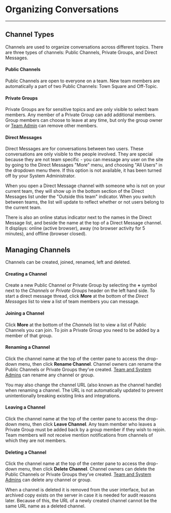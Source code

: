 # Organizing Conversations
_____

## Channel Types
Channels are used to organize conversations across different topics. There are three types of channels: Public Channels, Private Groups, and Direct Messages.

#### Public Channels
Public Channels are open to everyone on a team. New team members are automatically a part of two Public Channels: Town Square and Off-Topic.  

#### Private Groups
Private Groups are for sensitive topics and are only visible to select team members. Any member of a Private Group can add additional members. Group members can choose to leave at any time, but only the group owner or [Team Admin](http://docs.mattermost.com/help/getting-started/managing-members.html#user-roles) can remove other members. 

#### Direct Messages
Direct Messages are for conversations between two users. These conversations are only visible to the people involved. They are special because they are not team specific - you can message any user on the site by going to the Direct Messages "More" menu, and choosing "All Users" in the dropdown menu there. If this option is not available, it has been turned off by your System Administrator.

When you open a Direct Message channel with someone who is not on your current team, they will show up in the bottom section of the Direct Messages list under the "Outside this team" indicator. When you switch between teams, the list will update to reflect whether or not users belong to the current team. 

There is also an online status indicator next to the names in the Direct Message list, and beside the name at the top of a Direct Message channel. It displays: online (active browser), away (no browser activity for 5 minutes), and offline (browser closed).

## Managing Channels
Channels can be created, joined, renamed, left and deleted.

#### Creating a Channel
Create a new Public Channel or Private Group by selecting the **+** symbol next to the *Channels* or *Private Groups* header on the left hand side. To start a direct message thread, click **More** at the bottom of the *Direct Messages* list to view a list of team members you can message.

#### Joining a Channel
Click **More** at the bottom of the *Channels* list to view a list of Public Channels you can join. To join a Private Group you need to be added by a member of that group.

#### Renaming a Channel
Click the channel name at the top of the center pane to access the drop-down menu, then click **Rename Channel**. Channel owners can rename the Public Channels or Private Groups they’ve created. [Team and System Admins](http://docs.mattermost.com/help/getting-started/managing-members.html#user-roles) can rename any channel or group.

You may also change the channel URL (also known as the channel handle) when renaming a channel. The URL is not automatically updated to prevent unintentionally breaking existing links and integrations.

#### Leaving a Channel
Click the channel name at the top of the center pane to access the drop-down menu, then click **Leave Channel**. Any team member who leaves a Private Group must be added back by a group member if they wish to rejoin. Team members will not receive mention notifications from channels of which they are not members.

#### Deleting a Channel
Click the channel name at the top of the center pane to access the drop-down menu, then click **Delete Channel**. Channel owners can delete the Public Channels or Private Groups they’ve created. [Team and System Admins](http://docs.mattermost.com/help/getting-started/managing-members.html#user-roles) can delete any channel or group.

When a channel is deleted it is removed from the user interface, but an archived copy exists on the server in case it is needed for audit reasons later. Because of this, the URL of a newly created channel cannot be the same URL name as a deleted channel. 
